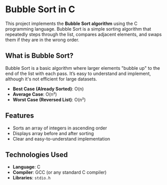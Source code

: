 # Bubble Sort in C

This project implements the **Bubble Sort algorithm** using the C programming language. Bubble Sort is a simple sorting algorithm that repeatedly steps through the list, compares adjacent elements, and swaps them if they are in the wrong order.

## What is Bubble Sort?

Bubble Sort is a basic algorithm where larger elements "bubble up" to the end of the list with each pass. It’s easy to understand and implement, although it's not efficient for large datasets.

- **Best Case (Already Sorted)**: O(n)
- **Average Case**: O(n²)
- **Worst Case (Reversed List)**: O(n²)

## Features

- Sorts an array of integers in ascending order
- Displays array before and after sorting
- Clear and easy-to-understand implementation

## Technologies Used

- **Language**: C
- **Compiler**: GCC (or any standard C compiler)
- **Libraries**: `stdio.h`

